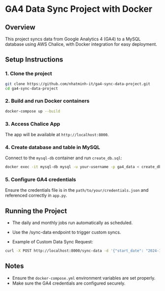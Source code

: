 # GA4 Data Sync Project with Docker

## Overview
This project syncs data from Google Analytics 4 (GA4) to a MySQL database using AWS Chalice, with Docker integration for easy deployment.

## Setup Instructions

### 1. Clone the project
```bash
git clone https://github.com/nhatminh-it/ga4-sync-data-project.git
cd ga4-sync-data-project
```
### 2. Build and run Docker containers
```bash
docker-compose up --build
```
### 3. Access Chalice App
The app will be available at `http://localhost:8000`.
### 4. Create database and table in MySQL
Connect to the `mysql-db` container and run `create_db.sql`:
```bash
docker exec -it mysql-db mysql -u your-username -p ga4_data < create_db.sql
```
### 5. Configure GA4 credentials
Ensure the credentials file is in the `path/to/your/credentials.json` and referenced correctly in `app.py`.

## Running the Project
- The daily and monthly jobs run automatically as scheduled.
- Use the /sync-data endpoint to trigger custom syncs.

- Example of Custom Data Sync Request:
```bash
curl -X POST http://localhost:8000/sync-data -d '{"start_date": "2024-10-01", "end_date": "2024-10-31"}'
```

## Notes
- Ensure the `docker-compose.yml` environment variables are set properly.
- Make sure the GA4 credentials are configured securely.